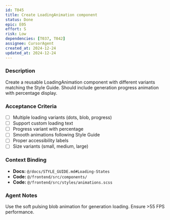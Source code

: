 ```yaml
---
id: T045
title: Create LoadingAnimation component
status: Done
epic: E05
effort: S
risk: Low
dependencies: [T037, T042]
assignee: CursorAgent
created_at: 2024-12-24
updated_at: 2024-12-24
---
```


### Description

Create a reusable LoadingAnimation component with different variants matching the Style Guide. Should include generation progress animation with percentage display.

### Acceptance Criteria

- [ ] Multiple loading variants (dots, blob, progress)
- [ ] Support custom loading text
- [ ] Progress variant with percentage
- [ ] Smooth animations following Style Guide
- [ ] Proper accessibility labels
- [ ] Size variants (small, medium, large)

### Context Binding

- **Docs:** `@/docs/STYLE_GUIDE.md#Loading-States`
- **Code:** `@/frontend/src/components/`
- **Code:** `@/frontend/src/styles/animations.scss`

### Agent Notes

Use the soft pulsing blob animation for generation loading. Ensure >55 FPS performance. 